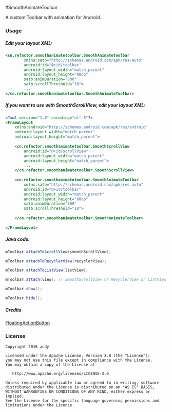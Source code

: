 #SmoothAnimateToolbar


A custom Toolbar with animation for Android.

### Usage
	
##### Edit your layout XML:
~~~ xml
<cn.refactor.smoothanimatetoolbar.SmoothAnimateToolbar
        xmlns:satb="http://schemas.android.com/apk/res-auto"
        android:id="@+id/toolbar"
        android:layout_width="match_parent"
        android:layout_height="60dp"
        satb:animDuration="800"
        satb:scrollThreshold="10">
        ...
</cn.refactor.smoothanimatetoolbar.SmoothAnimateToolbar>
~~~

##### If you want to use with SmoothScrollView, edit your layout XML:
~~~ xml
<?xml version="1.0" encoding="utf-8"?>
<FrameLayout
    xmlns:android="http://schemas.android.com/apk/res/android"
    android:layout_width="match_parent"
    android:layout_height="match_parent">
	
	<cn.refactor.smoothanimatetoolbar.SmoothScrollView
        android:id="@+id/scrollView"
        android:layout_width="match_parent"
        android:layout_height="match_parent">
        ...
    </cn.refactor.smoothanimatetoolbar.SmoothScrollView>
    
    <cn.refactor.smoothanimatetoolbar.SmoothAnimateToolbar
        xmlns:satb="http://schemas.android.com/apk/res-auto"
        android:id="@+id/toolbar"
        android:layout_width="match_parent"
        android:layout_height="60dp"
        satb:animDuration="800"
        satb:scrollThreshold="10">
        ...
    </cn.refactor.smoothanimatetoolbar.SmoothAnimateToolbar>
	    
</FrameLayout>
~~~

##### Java code:
```java
mToolbar.attachToScrollView(smoothScrollView);
```
```java
mToolbar.attachToRecyclerView(recyclerView);
```
```java
mToolbar.attachToListView(listView);
```
```java
mToolbar.attach(view); // SmoothScrollView or RecyclerView or ListView
```

```java
mToolbar.show();
```

```java
mToolbar.hide();
```

##### Credits
  [FloatingActionButton](https://github.com/makovkastar/FloatingActionButton)

### License

    Copyright 2016 andy

    Licensed under the Apache License, Version 2.0 (the "License");
    you may not use this file except in compliance with the License.
    You may obtain a copy of the License at

       http://www.apache.org/licenses/LICENSE-2.0

    Unless required by applicable law or agreed to in writing, software
    distributed under the License is distributed on an "AS IS" BASIS,
    WITHOUT WARRANTIES OR CONDITIONS OF ANY KIND, either express or implied.
    See the License for the specific language governing permissions and
    limitations under the License.
